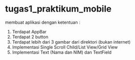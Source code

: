 # tugas1_praktikum_mobile

membuat aplikasi dengan ketentuan :
1. Terdapat AppBar
2. Terdapat 2 button
3. Terdapat lebih dari 3 gambar dari direktori (bukan internet)
4. Implementasi Single Scroll Child/List View/Grid View
5. Implementasi Text (Nama dan NIM) dan TextField

